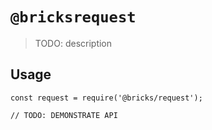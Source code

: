 # `@bricksrequest`

> TODO: description

## Usage

```
const request = require('@bricks/request');

// TODO: DEMONSTRATE API
```
